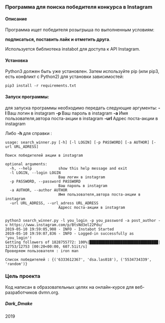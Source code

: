 ### Программа для поиска победителя конкурса в Instagram

#### Описание
Программа ищет победителя розыгрыша по выполненным условиям: 

<b>подписаться, поставить лайк и отметить друга</b>.

Используется библиотека instabot для доступа к API Instagram.

#### Установка

Python3 должен быть уже установлен. Затем используйте pip (или pip3, есть конфликт с Python2) для установки зависимостей: 

```
pip3 install -r requirements.txt
```

#### Запуск программы:
для запуска программы необходимо передать следующие аргументы:
<b>-l </b> Ваш логин в instagram
<b>-p </b> Ваш пароль в instagram
<b>-a </b> Имя пользователя,автора поста-акции в instagram
<b>-url </b> Адрес поста-акции в instagram


Либо <b>-h </b>для справки :
```
usage: search_winner.py [-h] [-l LOGIN] [-p PASSWORD] [-a AUTHOR] [-url URL_ADRESS]

Поиск победителей акции в instagram

optional arguments:
  -h, --help            show this help message and exit
  -l LOGIN, --login LOGIN
                        Ваш логин в instagram
  -p PASSWORD, --password PASSWORD
                        Ваш пароль в instagram
  -a AUTHOR, --author AUTHOR
                        Имя пользователя,автора поста-акции в instagram
  -url URL_ADRESS, --url_adress URL_ADRESS
                        Адресс поста-акции в instagram


```
```
python3 search_winner.py -l you_login -p you_password -a post_author -u https://www.instagram.com/p/BtsNd3el22Pdu/
2019-05-10 19:59:05,908 - INFO - Instabot Started
2019-05-10 19:59:07,836 - INFO - Logged-in successfully as 'you_login'!
Getting followers of 1828755772: 100%|███████████████████████████████| 12753/12753 [00:20<00:00, 607.51it/s]
Проверяем пользователя : iron man    

Список победителей : {('6333612367', 'dsa.las018'), ('5534734339', 'random')}

```
### Цель проекта

Код написан в образовательных целях на онлайн-курсе для веб-разработчиков dvmn.org.


##### Dark_Dmake
2019